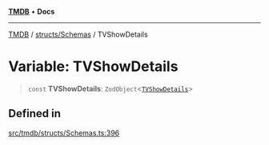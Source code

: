 [**TMDB**](../../../README.md) • **Docs**

***

[TMDB](../../../README.md) / [structs/Schemas](../README.md) / TVShowDetails

# Variable: TVShowDetails

> `const` **TVShowDetails**: `ZodObject`\<[`TVShowDetails`](../type-aliases/TVShowDetails.md)\>

## Defined in

[src/tmdb/structs/Schemas.ts:396](https://github.com/Norviah/media-hub/blob/d809718af017974e095f312fcfa8bfdf58d3e3e5/src/tmdb/structs/Schemas.ts#L396)
